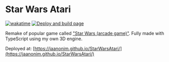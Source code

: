 # Star Wars Atari

[![wakatime](https://wakatime.com/badge/github/jaanonim/StarWarsAtari.svg)](https://wakatime.com/badge/github/jaanonim/StarWarsAtari) [![Deploy and build page](https://github.com/jaanonim/StarWarsAtari/actions/workflows/deploy.yaml/badge.svg?branch=master)](https://github.com/jaanonim/StarWarsAtari/actions/workflows/deploy.yaml)

Remake of popular game called ["Star Wars (arcade game)"](<https://en.wikipedia.org/wiki/Star_Wars_(1983_video_game)>).
Fully made with TypeScript using my own 3D engine.

Deployed at: [https://jaanonim.github.io/StarWarsAtari/](https://jaanonim.github.io/StarWarsAtari/)
